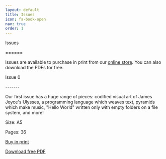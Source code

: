 ```yaml
---
layout: default
title: Issues
icon: fa-book-open
nav: true
order: 1
---
```


Issues
<p>======</p>
<p></p>

Issues are available to purchase in print from our [online store](https://codeartjournal.bigcartel.com/). You can also download the PDFs for free.
<p></p>
Issue 0
<p>-------</p>
<p></p>

Our first issue has a huge range of pieces: codified visual art of James Joyce's Ulysses, a programming language which weaves text, pyramids which make music, "Hello World" written only with empty folders on a file system, and more!
<p></p>

Size: A5

Pages: 36
<p></p>

[Buy in print](https://codeartjournal.bigcartel.com/product/code-art-0)

[Download free PDF](/pdfs/issue0.pdf)
